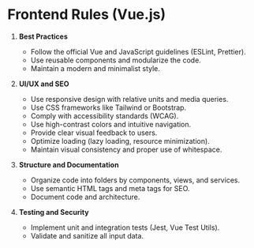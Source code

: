 # Frontend Rules (Vue.js)

1. **Best Practices**
   - Follow the official Vue and JavaScript guidelines (ESLint, Prettier).
   - Use reusable components and modularize the code.
   - Maintain a modern and minimalist style.

2. **UI/UX and SEO**
   - Use responsive design with relative units and media queries.
   - Use CSS frameworks like Tailwind or Bootstrap.
   - Comply with accessibility standards (WCAG).
   - Use high-contrast colors and intuitive navigation.
   - Provide clear visual feedback to users.
   - Optimize loading (lazy loading, resource minimization).
   - Maintain visual consistency and proper use of whitespace.

3. **Structure and Documentation**
   - Organize code into folders by components, views, and services.
   - Use semantic HTML tags and meta tags for SEO.
   - Document code and architecture.

4. **Testing and Security**
   - Implement unit and integration tests (Jest, Vue Test Utils).
   - Validate and sanitize all input data. 